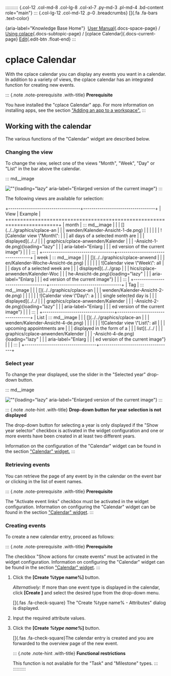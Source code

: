 :::::::::: {.col-12 .col-md-8 .col-lg-8 .col-xl-7 .py-md-3 .pl-md-4 .bd-content role="main"}
::: {.col-lg-12 .col-md-12 .p-0 .breadcrumbs}
[]{.fa .fa-bars .text-color}

[](https://docs.cplace.io/){aria-label="Knowledge Base Home"}  [User
Manual](/user-manual-en/){.docs-space-page} / [Using
cplace](/user-manual-en/cplace-anwenden/){.docs-subtopic-page} / [cplace
Calendar]{.docs-current-page} [
Edit](https://github.com/collaborationfactory/cplace-doc-user-enu/blob/release/25.2/cplace-anwenden/cplace-kalender.md){.edit-btn
.float-end}
:::

# cplace Calendar

With the cplace calendar you can display any events you want in a
calendar. In addition to a variety of views, the cplace calendar has an
integrated function for creating new events.

::: {.note .note-prerequisite .with-title}
**Prerequisite**

You have installed the "cplace Calendar" app. For more information on
installing apps, see the section ["Adding an app to a
workspace".](/user-manual-en/cplace-konfigurieren/apps/app-zu-arbeitsbereich-hinzufuegen/)
:::

## Working with the calendar

The various functions of the "Calendar" widget are described below.

### Changing the view

To change the view, select one of the views "Month", "Week", "Day" or
"List" in the bar above the calendar.

::: md__image
[](../../graphics/cplace-anwenden/Kalender-Ansicht-3-de.png)

![\"\"](../../graphics/cplace-anwenden/Kalender-Ansicht-3-de.png){loading="lazy"
aria-label="Enlarged version of the current image"}
:::

The following views are available for selection:

+-----------------------------------+-----------------------------------+
| View                              | Example                           |
+===================================+===================================+
| month                             | ::: md__image                     |
|                                   | [](../../graphics/cplace-an       |
|                                   | wenden/Kalender-Ansicht-1-de.png) |
|                                   |                                   |
|                                   | ![Calendar view \\\"Month\\\":    |
|                                   | all days of a selected month are  |
|                                   | displayed](../../                 |
|                                   | graphics/cplace-anwenden/Kalender |
|                                   | -Ansicht-1-de.png){loading="lazy" |
|                                   | aria-label="Enlarg                |
|                                   | ed version of the current image"} |
|                                   | :::                               |
+-----------------------------------+-----------------------------------+
| week                              | ::: md__image                     |
|                                   | [](../../graphics/cplace-anwend   |
|                                   | en/Kalender-Woche-Ansicht-de.png) |
|                                   |                                   |
|                                   | ![Calendar view \\\"Week\\\": all |
|                                   | days of a selected week are       |
|                                   | displayed](../../grap             |
|                                   | hics/cplace-anwenden/Kalender-Woc |
|                                   | he-Ansicht-de.png){loading="lazy" |
|                                   | aria-label="Enlarg                |
|                                   | ed version of the current image"} |
|                                   | :::                               |
+-----------------------------------+-----------------------------------+
| Tag                               | ::: md__image                     |
|                                   | [](../../graphics/cplace-an       |
|                                   | wenden/Kalender-Ansicht-2-de.png) |
|                                   |                                   |
|                                   | ![Calendar view \\\"Day\\\": a    |
|                                   | single selected day is            |
|                                   | displayed](../../                 |
|                                   | graphics/cplace-anwenden/Kalender |
|                                   | -Ansicht-2-de.png){loading="lazy" |
|                                   | aria-label="Enlarg                |
|                                   | ed version of the current image"} |
|                                   | :::                               |
+-----------------------------------+-----------------------------------+
| List                              | ::: md__image                     |
|                                   | [](../../graphics/cplace-an       |
|                                   | wenden/Kalender-Ansicht-4-de.png) |
|                                   |                                   |
|                                   | ![Calendar view \\\"List\\\": all |
|                                   | upcoming appointments are         |
|                                   | displayed in the form of a        |
|                                   | list](../../                      |
|                                   | graphics/cplace-anwenden/Kalender |
|                                   | -Ansicht-4-de.png){loading="lazy" |
|                                   | aria-label="Enlarg                |
|                                   | ed version of the current image"} |
|                                   | :::                               |
+-----------------------------------+-----------------------------------+

### Select year

To change the year displayed, use the slider in the "Selected year"
drop-down button.

::: md__image
[](../../graphics/cplace-anwenden/Kalender-Jahresauswahl-de.png)

![\"\"](../../graphics/cplace-anwenden/Kalender-Jahresauswahl-de.png){loading="lazy"
aria-label="Enlarged version of the current image"}
:::

::: {.note .note-hint .with-title}
**Drop-down button for year selection is not displayed**

The drop-down button for selecting a year is only displayed if the "Show
year selector" checkbox is activated in the widget configuration and one
or more events have been created in at least two different years.

Information on the configuration of the "Calendar" widget can be found
in the section ["Calendar"
widget.](/user-manual-en/cplace-konfigurieren/seiten-widgets-konfiguriere/widgets-konfigurieren/kalender-widget/)
:::

### Retrieving events

You can retrieve the page of any event by in the calendar on the event
bar or clicking in the list of event names.

::: {.note .note-prerequisite .with-title}
**Prerequisite**

The "Activate event links" checkbox must be activated in the widget
configuration. Information on configuring the "Calendar" widget can be
found in the section ["Calendar"
widget](/user-manual-en/cplace-konfigurieren/seiten-widgets-konfiguriere/widgets-konfigurieren/kalender-widget/).
:::

### Creating events

To create a new calendar entry, proceed as follows:

::: {.note .note-prerequisite .with-title}
**Prerequisite**

The checkbox "Show actions for create events" must be activated in the
widget configuration. Information on configuring the "Calendar" widget
can be found in the section ["Calendar"
widget](/user-manual-en/cplace-konfigurieren/seiten-widgets-konfiguriere/widgets-konfigurieren/kalender-widget/).
:::

1.  Click the **\[Create %type name%\]** button.

    *Alternatively:* If more than one event type is displayed in the
    calendar, click **\[Create \]** and select the desired type from the
    drop-down menu.

    []{.fas .fa-check-square} The "Create %type name% - Attributes"
    dialog is displayed.

2.  Input the required attribute values.

3.  Click the **\[Create *%type name%*\]** button.

    []{.fas .fa-check-square}The calendar entry is created and you are
    forwarded to the overview page of the new event.

    ::: {.note .note-hint .with-title}
    **Functional restrictions**

    This function is not available for the "Task" and "Milestone" types.
    :::
::::::::::
